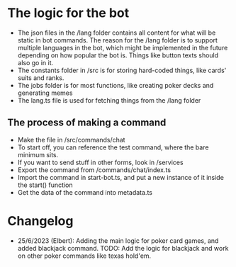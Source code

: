 # The logic for the bot

-   The json files in the /lang folder contains all content for what will be static in bot commands.
    The reason for the /lang folder is to support multiple languages in the bot, which might be implemented in the
    future depending on how popular the bot is. Things like button texts should also go in it.
-   The constants folder in /src is for storing hard-coded things, like cards' suits and ranks.
-   The jobs folder is for most functions, like creating poker decks and generating memes
-   The lang.ts file is used for fetching things from the /lang folder

## The process of making a command

-   Make the file in /src/commands/chat
-   To start off, you can reference the test command, where the bare minimum sits.
-   If you want to send stuff in other forms, look in /services
-   Export the command from /commands/chat/index.ts
-   Import the command in start-bot.ts, and put a new instance of it inside the start() function
-   Get the data of the command into metadata.ts

# Changelog

-   25/6/2023 (Elbert): Adding the main logic for poker card games, and added blackjack command.
    TODO: Add the logic for blackjack and work on other poker commands like texas hold'em.
